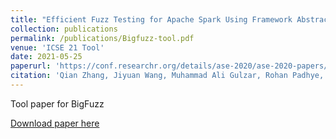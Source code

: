 ```yaml
---
title: "Efficient Fuzz Testing for Apache Spark Using Framework Abstraction"
collection: publications
permalink: /publications/Bigfuzz-tool.pdf
venue: 'ICSE 21 Tool'
date: 2021-05-25
paperurl: 'https://conf.researchr.org/details/ase-2020/ase-2020-papers/86/BigFuzz-Efficient-Fuzz-Testing-for-Data-Analytics-using-Framework-Abstraction'
citation: 'Qian Zhang, Jiyuan Wang, Muhammad Ali Gulzar, Rohan Padhye, Miryung Kim. (2021). &quot;BigFuzz: Efficient Fuzz Testing for Apache Spark Using Framework Abstraction.&quot; <i>ICSE-Companion 2021</i>. 1(2).'
---
```

Tool paper for BigFuzz

[Download paper here](https://ieeexplore.ieee.org/abstract/document/9402364)
